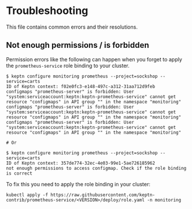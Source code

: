 # Troubleshooting

This file contains common errors and their resolutions.

## Not enough permissions / is forbidden

Permission errors like the following can happen when you forget to apply the `prometheus-service` role binding to your cluster.

```
$ keptn configure monitoring prometheus --project=sockshop --service=carts
ID of Keptn context: f02e0fc3-e148-497c-a312-31aa712d9feb
configmaps "prometheus-server" is forbidden: User "system:serviceaccount:keptn:keptn-prometheus-service" cannot get resource "configmaps" in API group "" in the namespace "monitoring"
configmaps "prometheus-server" is forbidden: User "system:serviceaccount:keptn:keptn-prometheus-service" cannot get resource "configmaps" in API group "" in the namespace "monitoring"
configmaps "prometheus-server" is forbidden: User "system:serviceaccount:keptn:keptn-prometheus-service" cannot get resource "configmaps" in API group "" in the namespace "monitoring"

# Or

$ keptn configure monitoring prometheus --project=sockshop --service=carts
ID of Keptn context: 357de774-32ec-4e03-99e1-5ae726185962
not enough permissions to access configmap. Check if the role binding is correct
```

To fix this you need to apply the role binding in your cluster:

```
kubectl apply -f https://raw.githubusercontent.com/keptn-contrib/prometheus-service/<VERSION>/deploy/role.yaml -n monitoring
```
